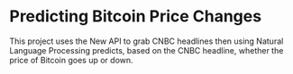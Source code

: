 # Predicting Bitcoin Price Changes

This project uses the New API to grab CNBC headlines then using Natural Language Processing predicts, based on the CNBC headline, whether the price of Bitcoin goes up or down.
